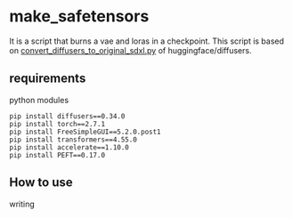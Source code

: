 # make_safetensors
It is a script that burns a vae and loras in a checkpoint. This script is based on [convert_diffusers_to_original_sdxl.py](https://github.com/huggingface/diffusers/blob/main/scripts/convert_diffusers_to_original_sdxl.py) of huggingface/diffusers.
## requirements
python modules
```
pip install diffusers==0.34.0
pip install torch==2.7.1
pip install FreeSimpleGUI==5.2.0.post1
pip install transformers==4.55.0
pip install accelerate==1.10.0
pip install PEFT==0.17.0
```
## How to use
writing
